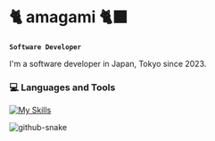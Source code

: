 # 🐈 amagami 🐈‍⬛
**`Software Developer`**

I'm a software developer in Japan, Tokyo since 2023.

### 💻 Languages and Tools
[![My Skills](https://skillicons.dev/icons?i=git,unity,cs,dotnet,html,css,js,ts,nodejs,nextjs,vue,react,reactivex,tailwind,mysql,vercel,azure,gcp&perline=10)](https://skillicons.dev)

<picture>
  <source media="(prefers-color-scheme: dark)" srcset="https://raw.githubusercontent.com/tobiasmeyhoefer/tobiasmeyhoefer/output/github-snake-dark.svg" />
  <source media="(prefers-color-scheme: light)" srcset="https://raw.githubusercontent.com/tobiasmeyhoefer/tobiasmeyhoefer/output/github-snake.svg" />
  <img alt="github-snake" src="https://raw.githubusercontent.com/tobiasmeyhoefer/tobiasmeyhoefer/output/github-snake.svg" />
</picture>
